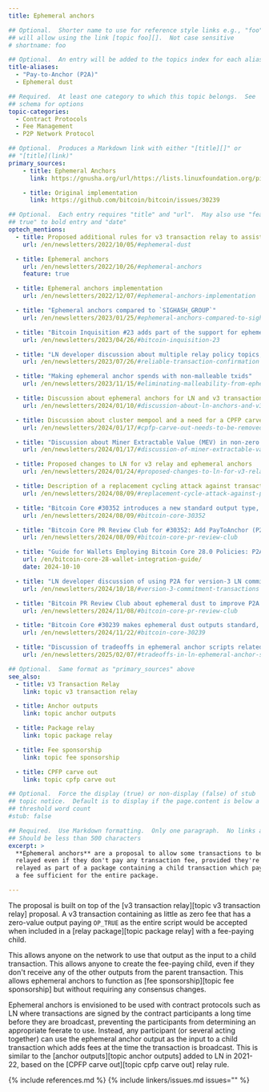 ```yaml
---
title: Ephemeral anchors

## Optional.  Shorter name to use for reference style links e.g., "foo"
## will allow using the link [topic foo][].  Not case sensitive
# shortname: foo

## Optional.  An entry will be added to the topics index for each alias
title-aliases:
  - "Pay-to-Anchor (P2A)"
  - Ephemeral dust

## Required.  At least one category to which this topic belongs.  See
## schema for options
topic-categories:
  - Contract Protocols
  - Fee Management
  - P2P Network Protocol

## Optional.  Produces a Markdown link with either "[title][]" or
## "[title](link)"
primary_sources:
    - title: Ephemeral Anchors
      link: https://gnusha.org/url/https://lists.linuxfoundation.org/pipermail/bitcoin-dev/2022-October/021036.html

    - title: Original implementation
      link: https://github.com/bitcoin/bitcoin/issues/30239

## Optional.  Each entry requires "title" and "url".  May also use "feature:
## true" to bold entry and "date"
optech_mentions:
  - title: Proposed additional rules for v3 transaction relay to assist CPFP fee bumping
    url: /en/newsletters/2022/10/05/#ephemeral-dust

  - title: Ephemeral anchors
    url: /en/newsletters/2022/10/26/#ephemeral-anchors
    feature: true

  - title: Ephemeral anchors implementation
    url: /en/newsletters/2022/12/07/#ephemeral-anchors-implementation

  - title: "Ephemeral anchors compared to `SIGHASH_GROUP`"
    url: /en/newsletters/2023/01/25/#ephemeral-anchors-compared-to-sighash-group

  - title: "Bitcoin Inquisition #23 adds part of the support for ephemeral anchors"
    url: /en/newsletters/2023/04/26/#bitcoin-inquisition-23

  - title: "LN developer discussion about multiple relay policy topics, including ephemeral anchors"
    url: /en/newsletters/2023/07/26/#reliable-transaction-confirmation

  - title: "Making ephemeral anchor spends with non-malleable txids"
    url: /en/newsletters/2023/11/15/#eliminating-malleability-from-ephemeral-anchor-spends

  - title: Discussion about ephemeral anchors for LN and v3 transaction relay proposal
    url: /en/newsletters/2024/01/10/#discussion-about-ln-anchors-and-v3-transaction-relay-proposal

  - title: Discussion about cluster mempool and a need for a CPFP carve out replacement like ephemeral anchors
    url: /en/newsletters/2024/01/17/#cpfp-carve-out-needs-to-be-removed

  - title: "Discussion about Miner Extractable Value (MEV) in non-zero ephemeral anchors"
    url: /en/newsletters/2024/01/17/#discussion-of-miner-extractable-value-mev-in-non-zero-ephemeral-anchors

  - title: Proposed changes to LN for v3 relay and ephemeral anchors
    url: /en/newsletters/2024/01/24/#proposed-changes-to-ln-for-v3-relay-and-ephemeral-anchors

  - title: Description of a replacement cycling attack against transactions using P2A
    url: /en/newsletters/2024/08/09/#replacement-cycle-attack-against-pay-to-anchor

  - title: "Bitcoin Core #30352 introduces a new standard output type, Pay-To-Anchor (P2A)"
    url: /en/newsletters/2024/08/09/#bitcoin-core-30352

  - title: "Bitcoin Core PR Review Club for #30352: Add PayToAnchor (P2A) as standard output script for spending"
    url: /en/newsletters/2024/08/09/#bitcoin-core-pr-review-club

  - title: "Guide for Wallets Employing Bitcoin Core 28.0 Policies: P2A output scripts"
    url: /en/bitcoin-core-28-wallet-integration-guide/
    date: 2024-10-10

  - title: "LN developer discussion of using P2A for version-3 LN commitments"
    url: /en/newsletters/2024/10/18/#version-3-commitment-transactions

  - title: "Bitcoin PR Review Club about ephemeral dust to improve P2A usability"
    url: /en/newsletters/2024/11/08/#bitcoin-core-pr-review-club

  - title: "Bitcoin Core #30239 makes ephemeral dust outputs standard, allowing zero-fee transaction relay"
    url: /en/newsletters/2024/11/22/#bitcoin-core-30239

  - title: "Discussion of tradeoffs in ephemeral anchor scripts related to spending trimmed HTLC value"
    url: /en/newsletters/2025/02/07/#tradeoffs-in-ln-ephemeral-anchor-scripts

## Optional.  Same format as "primary_sources" above
see_also:
  - title: V3 Transaction Relay
    link: topic v3 transaction relay

  - title: Anchor outputs
    link: topic anchor outputs

  - title: Package relay
    link: topic package relay

  - title: Fee sponsorship
    link: topic fee sponsorship

  - title: CPFP carve out
    link: topic cpfp carve out

## Optional.  Force the display (true) or non-display (false) of stub
## topic notice.  Default is to display if the page.content is below a
## threshold word count
#stub: false

## Required.  Use Markdown formatting.  Only one paragraph.  No links allowed.
## Should be less than 500 characters
excerpt: >
  **Ephemeral anchors** are a proposal to allow some transactions to be
  relayed even if they don't pay any transaction fee, provided they're
  relayed as part of a package containing a child transaction which pays
  a fee sufficient for the entire package.

---
```

The proposal is built on top of the [v3 transaction relay][topic v3
transaction relay] proposal.  A v3 transaction containing as little as
zero fee that has a zero-value output paying `OP_TRUE` as the entire script
would be accepted when included in a [relay package][topic package
relay] with a fee-paying child.

This allows anyone on the network to use
that output as the input to a child transaction.  This allows anyone to
create the fee-paying child, even if they don't receive any of the other
outputs from the parent transaction.  This allows ephemeral anchors to
function as [fee sponsorship][topic fee sponsorship] but without
requiring any consensus changes.

Ephemeral anchors is envisioned to be used with contract protocols such
as LN where transactions are signed by the contract participants a long
time before they are broadcast, preventing the participants from
determining an appropriate feerate to use.  Instead, any participant (or
several acting together) can use the ephemeral anchor output as the
input to a child transaction which adds fees at the time the transaction
is broadcast.  This is similar to the [anchor outputs][topic anchor
outputs] added to LN in 2021-22, based on the [CPFP carve out][topic
cpfp carve out] relay rule.

{% include references.md %}
{% include linkers/issues.md issues="" %}

